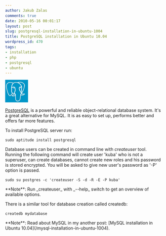 ```yaml
---
author: Jakub Zalas
comments: true
date: 2010-05-16 00:01:17
layout: post
slug: postgresql-installation-in-ubuntu-1004
title: PostgreSQL installation in Ubuntu 10.04
wordpress_id: 470
tags:
- installation
- php
- postgresql
- ubuntu
---
```


<div class="pull-left">
    <img src="/uploads/wp/2010/05/postgresql.png" title="PostgreSQL" alt="PostgreSQL" class="img-responsive" />
</div>

[PostgreSQL](http://www.postgresql.org/) is a powerful and reliable object-relational database system. It's a great alternative for MySQL. It is as easy to set up, performs better and offers far more features.

To install PostgreSQL server run:

    
    sudo aptitude install postgresql


Database users can be created in command line with _createuser_ tool.        Running the following command will create user 'kuba' who is not a superuser, can  create databases, cannot create new roles and his password is stored encrypted. You will be asked to give new user's password as '-P' option is passed.

    
    sudo su postgres -c 'createuser -S -d -R -E -P kuba'


<div class="alert alert-warning" markdown="1">**Note**: Run _createuser_ with _--help_ switch to get an overview of available options.</div>

There is a similar tool for database creation called createdb:

    
    createdb mydatabase


<div class="alert alert-warning" markdown="1">**Note**: Read about MySQL in my another post: [MySQL installation in Ubuntu 10.04](/mysql-installation-in-ubuntu-1004).</div>
